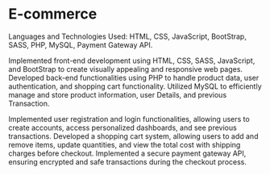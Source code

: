 # E-commerce

Languages and Technologies Used: HTML, CSS, JavaScript, BootStrap, SASS, PHP, MySQL, Payment Gateway API.

Implemented front-end development using HTML, CSS, SASS, JavaScript, and BootStrap to create visually appealing and responsive web pages.
Developed back-end functionalities using PHP to handle product data, user authentication, and shopping cart functionality.
Utilized MySQL to efficiently manage and store product information, user Details, and previous Transaction.


Implemented user registration and login functionalities, allowing users to create accounts, access personalized dashboards, and see previous transactions. Developed a shopping cart system, allowing users to add and remove items, update quantities, and view the total cost with shipping charges before checkout. Implemented a secure payment gateway API, ensuring encrypted and safe transactions during the checkout process.
